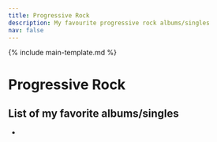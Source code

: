 ```yaml
---
title: Progressive Rock
description: My favourite progressive rock albums/singles
nav: false
---
```


{% include main-template.md %}

# Progressive Rock

## List of my favorite albums/singles

*
